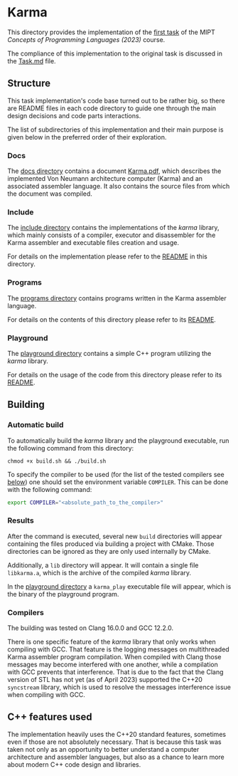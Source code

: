 # Karma

This directory provides the implementation of
the [first task](https://clck.ru/33rsnH) of
the MIPT *Concepts of Programming Languages (2023)* course.

The compliance of this implementation to the original task is discussed
in the [Task.md](Task.md) file.

## Structure

This task implementation's code base turned out to be rather big, so there
are README files in each code directory to guide one through the main design
decisions and code parts interactions.

The list of subdirectories of this implementation and their main purpose is
given below in the preferred order of their exploration.

### Docs

The [docs directory](docs) contains a document [Karma.pdf](docs/Karma.pdf),
which describes the implemented Von Neumann architecture computer (Karma) and
an associated assembler language. It also contains the source files from which
the document was compiled.

### Include

The [include directory](include) contains the implementations of the *karma*
library, which mainly consists of a compiler, executor and disassembler for
the Karma assembler and executable files creation and usage.

For details on the implementation please refer to
the [README](include/README.md) in this directory.

### Programs

The [programs directory](programs) contains programs written in the Karma
assembler language.

For details on the contents of this directory please refer to its
[README](programs/README.md).

### Playground

The [playground directory](playground) contains a simple C++ program utilizing
the *karma* library.

For details on the usage of the code from this directory please refer to its
[README](programs/README.md).

## Building

### Automatic build

To automatically build the *karma* library and the playground executable,
run the following command from this directory:

```shell
chmod +x build.sh && ./build.sh
```

To specify the compiler to be used (for the list of the tested compilers
see [below](#compilers)) one should set the environment variable `COMPILER`.
This can be done with the following command:

```bash
export COMPILER="<absolute_path_to_the_compiler>"
```

### Results

After the command is executed, several new `build` directories will appear
containing the files produced via building a project with CMake.
Those directories can be ignored as they are only used internally by CMake.

Additionally, a `lib` directory will appear. It will contain a single file
`libkarma.a`, which is the archive of the compiled *karma* library.

In the [playground directory](playground) a `karma_play` executable file will
appear, which is the binary of the playground program.

### Compilers

The building was tested on Clang 16.0.0 and GCC 12.2.0.

There is one specific feature of the *karma* library that only works when
compiling with GCC. That feature is the logging messages on multithreaded Karma
assembler program compilation. When compiled with Clang those messages
may become interfered with one another, while a compilation with GCC prevents
that interference. That is due to the fact that the Clang version of STL has not
yet (as of April 2023) supported the C++20 `syncstream` library, which is used
to resolve the messages interference issue when compiling with GCC.

## C++ features used

The implementation heavily uses the C++20 standard features, sometimes even if
those are not absolutely necessary. That is because this task was taken not only
as an opportunity to better understand a computer architecture and assembler
languages, but also as a chance to learn more about modern C++ code design
and libraries.
